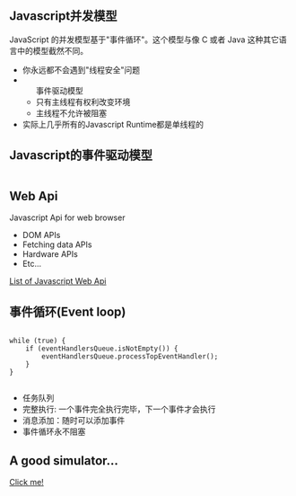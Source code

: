 <section>
    <h1>Javascript并发模型</h1>
    <p>JavaScript 的并发模型基于"事件循环"。这个模型与像 C 或者 Java 这种其它语言中的模型截然不同。</p>
    <ul>
        <li class="fragment">
            你永远都不会遇到"线程安全"问题
        </li>
        <li class="fragment">
            <ul>事件驱动模型
                <li>
                    只有主线程有权利改变环境
                </li>
                <li>
                    主线程不允许被阻塞
                </li>
            </ul>
        </li>
        <li class="fragment">实际上几乎所有的Javascript Runtime都是单线程的</li>
    </ul>
</section>
<section>
    <h1>Javascript的事件驱动模型</h1>
    <img data-src="images/js_runtime.png" style="width: 50%"/>
</section>
<section>
    <h1>Web Api</h1>
    <p>Javascript Api for web browser</p>
    <ul>
        <li>DOM APIs</li>
        <li>Fetching data APIs</li>
        <li>Hardware APIs</li>
        <li>Etc...</li>
    </ul>
    <div>
        <a href="https://developer.mozilla.org/zh-CN/docs/Web/API" target="_blank">List of Javascript Web Api</a>
    </div>
</section>
<section>
    <h1>事件循环(Event loop)</h1>
    <pre><code>
while (true) {
    if (eventHandlersQueue.isNotEmpty()) {
        eventHandlersQueue.processTopEventHandler();
    }
}
    </code></pre>
    <ul>
        <li>任务队列</li>
        <li>完整执行: 一个事件完全执行完毕，下一个事件才会执行</li>
        <li>消息添加：随时可以添加事件</li>
        <li>事件循环永不阻塞</li>
    </ul>
</section>
<section>
    <h1>A good simulator...</h1>
    <a href="http://latentflip.com/loupe/?code=JC5vbignYnV0dG9uJywgJ2NsaWNrJywgZnVuY3Rpb24gb25DbGljaygpIHsKICAgIHNldFRpbWVvdXQoZnVuY3Rpb24gdGltZXIoKSB7CiAgICAgICAgY29uc29sZS5sb2coJ1lvdSBjbGlja2VkIHRoZSBidXR0b24hJyk7ICAgIAogICAgfSwgMjAwMCk7Cn0pOwoKY29uc29sZS5sb2coIkhpISIpOwoKc2V0VGltZW91dChmdW5jdGlvbiB0aW1lb3V0KCkgewogICAgY29uc29sZS5sb2coIkNsaWNrIHRoZSBidXR0b24hIik7Cn0sIDUwMDApOwoKY29uc29sZS5sb2coIldlbGNvbWUgdG8gbG91cGUuIik7!!!PGJ1dHRvbj5DbGljayBtZSE8L2J1dHRvbj4%3D" target="_blank">
        Click me!
    </a>
</section>
